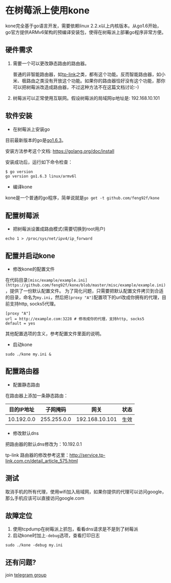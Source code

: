 # 在树莓派上使用kone

kone完全基于go语言开发，需要依赖linux 2.2.x以上内核版本。从go1.6开始，go官方提供ARMv6架构的预编译安装包，使得在树莓派上部署go程序非常方便。

## 硬件需求

1. 需要一个可以更改静态路由的路由器。

   普通的非智能路由器，如[tp-link](http://service.tp-link.com.cn/detail_article_28.html)之类，都有这个功能。反而智能路由器，如小米、极路由之类没有开放这个功能。如果你的路由器恰好没有这个功能，那你可以把树莓派改造成路由器，不过这种方法不在这篇文档讨论:-)

2. 树莓派可以正常使用互联网。假设树莓派的局域网ip地址是: 192.168.10.101

## 软件安装

* 在树莓派上安装go

目前最新版本的go是[go1.6.3](https://storage.googleapis.com/golang/go1.6.3.linux-armv6l.tar.gz)。

安装方法参考这个文档: https://golang.org/doc/install

安装成功后，运行如下命令检查：
```bash
$ go version
go version go1.6.3 linux/armv6l
```

* 编译kone

kone是一个普通的go程序，简单说就是```go get -t github.com/feng92f/kone```

## 配置树莓派

* 把树莓派设置成路由模式(需要切换到root用户)

```
echo 1 > /proc/sys/net/ipv4/ip_forward
```

## 配置并启动kone

* 修改kone的配置文件

在代码目录```[misc/example/example.ini](https://github.com/feng92f/kone/blob/master/misc/example/example.ini)```，提供了一份默认配置文件。
为了简化问题，只需要把默认配置文件拷贝到合适的目录，命名为```my.ini```，然后把```[proxy "A"]```配置项下的url改成你拥有的代理，目前支持http, socks5代理。

```
[proxy "A"]
url = http://example.com:3228 # 修改成你的代理，支持http, socks5
default = yes
```

其他配置选项的含义，参考配置文件里面的说明。

* 启动kone

```
sudo ./kone my.ini &
```

## 配置路由器
* 配置静态路由

在路由器上添加一条静态路由：

目的IP地址 | 子网掩码    | 网关           | 状态 
---------- | ----------- | -------------- | ----
10.192.0.0 | 255.255.0.0 | 192.168.10.101 | 生效

* 修改默认dns

把路由器的默认dns修改为：10.192.0.1

tp-link 路由器的修改参考这里：http://service.tp-link.com.cn/detail_article_575.html

## 测试

取消手机的所有代理，使用wifi加入局域网，如果你提供的代理可以访问google，那么手机应该可以直接访问google.com

## 故障定位

1. 使用tcpdump在树莓派上抓包，看看dns请求是不是到了树莓派
2. 启动kone时加上```-debug```选项，查看打印日志
```
sudo ./kone -debug my.ini
```

## 还有问题?

join [telegram group](https://telegram.me/joinchat/B4cvLQl6H8RffE-6oATIVA)

